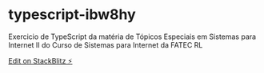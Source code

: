 # typescript-ibw8hy

Exercicio de TypeScript da matéria de Tópicos Especiais em Sistemas para Internet II do Curso de Sistemas para Internet da FATEC RL

[Edit on StackBlitz ⚡️](https://stackblitz.com/edit/typescript-ibw8hy)
